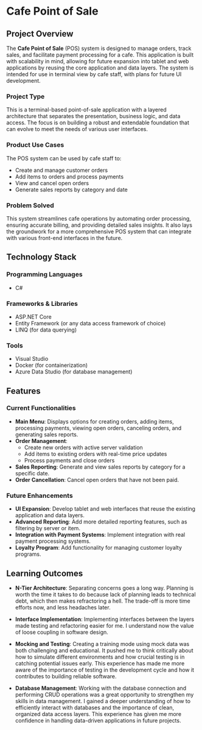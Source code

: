 # Cafe Point of Sale

## Project Overview

The **Cafe Point of Sale** (POS) system is designed to manage orders, track sales, and facilitate payment processing for a cafe. This application is built with scalability in mind, allowing for future expansion into tablet and web applications by reusing the core application and data layers. The system is intended for use in terminal view by cafe staff, with plans for future UI development.

### Project Type

This is a terminal-based point-of-sale application with a layered architecture that separates the presentation, business logic, and data access. The focus is on building a robust and extendable foundation that can evolve to meet the needs of various user interfaces.

### Product Use Cases

The POS system can be used by cafe staff to:
- Create and manage customer orders
- Add items to orders and process payments
- View and cancel open orders
- Generate sales reports by category and date

### Problem Solved

This system streamlines cafe operations by automating order processing, ensuring accurate billing, and providing detailed sales insights. It also lays the groundwork for a more comprehensive POS system that can integrate with various front-end interfaces in the future.

## Technology Stack

### Programming Languages
- C#

### Frameworks & Libraries
- ASP.NET Core
- Entity Framework (or any data access framework of choice)
- LINQ (for data querying)

### Tools
- Visual Studio
- Docker (for containerization)
- Azure Data Studio (for database management)

## Features

### Current Functionalities

- **Main Menu**: Displays options for creating orders, adding items, processing payments, viewing open orders, canceling orders, and generating sales reports.
- **Order Management**: 
  - Create new orders with active server validation
  - Add items to existing orders with real-time price updates
  - Process payments and close orders
- **Sales Reporting**: Generate and view sales reports by category for a specific date.
- **Order Cancellation**: Cancel open orders that have not been paid.

### Future Enhancements

- **UI Expansion**: Develop tablet and web interfaces that reuse the existing application and data layers.
- **Advanced Reporting**: Add more detailed reporting features, such as filtering by server or item.
- **Integration with Payment Systems**: Implement integration with real payment processing systems.
- **Loyalty Program**: Add functionality for managing customer loyalty programs.

## Learning Outcomes

- **N-Tier Architecture**: Separating concerns goes a long way. Planning is worth the time it takes to do because lack of planning leads to technical debt, which then makes refractoring a hell. The trade-off is more time efforts now, and less headaches later. 

- **Interface Implementation**: Implementing interfaces between the layers made testing and refactoring easier for me. I understand now the value of loose coupling in software design. 

- **Mocking and Testing**: Creating a training mode using mock data was both challenging and educational. It pushed me to think critically about how to simulate different environments and how crucial testing is in catching potential issues early. This experience has made me more aware of the importance of testing in the development cycle and how it contributes to building reliable software.

- **Database Management**: Working with the database connection and performing CRUD operations was a great opportunity to strengthen my skills in data management. I gained a deeper understanding of how to efficiently interact with databases and the importance of clean, organized data access layers. This experience has given me more confidence in handling data-driven applications in future projects.

